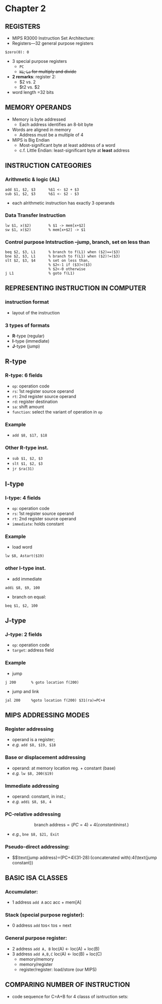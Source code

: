 # Chapter 2

## REGISTERS
- MIPS R3000 Instruction Set Architecture:
- Registers—32 general purpose registers
```
$zero(0): 0
```
- 3 special purpose registers
	- `PC`
	- ~~`Hi`, `Lo` for multiply and divide~~
- __2 remarks__: register 2:
	- $2 vs. 2
	- $t2 vs. $2
- word length =32 bits


## MEMORY OPERANDS
- Memory is byte addressed
	- Each address identifies an 8-bit byte
- Words are aligned in memory
	- Address must be a multiple of 4
- MIPS is Big Endian
	- Most-significant byte at least address of a word
	- c.f. Little Endian: least-significant byte at __least__ address


## INSTRUCTION CATEGORIES
### Arithmetic & logic (AL)
```
add $1, $2, $3 		%$1 <- $2 + $3
sub $1, $2, $3 		%$1 <- $2 - $3
```
- each alrithmetic instruction has exactly 3 operands

### Data Transfer Instruction
```
lw $1, x($2) 		% $1 -> mem[x+$2]
sw $1, x($2) 		% mem[x+$2] -> $1
```

### Control purpose Intstruction –jump, branch, set on less than
```
beq $2, $3, L1      % branch to f(L1) when ($2)==($3)
bne $2, $3, L1      % branch to f(L1) when ($2)!=($3)
slt $2, $3, $4  	% set on less than,
                    % $2<-1 if ($3)<($3)
                    % $2<-0 otherwise
j L1                % goto f(L1)
```

## REPRESENTING INSTRUCTION IN COMPUTER
### instruction format
- layout of the instruction

### 3 types of formats
- __R__-type (regular)
- __I__-type (immediate)
- __J__-type (jump)

## R-type
### R-type: 6 fields
- `op`: operation code
- `rs`: 1st register source operand
- `rt`: 2nd register source operand
- `rd`: register destination
- `sa`: shift amount
- `function`: select the variant of operation in `op`

### Example
- `add $8, $17, $18`

### Other R-type inst.
- `sub $1, $2, $3`
- `slt $1, $2, $3`
- `jr $ra(31)`


## I-type
### I-type: 4 fields
- `op`: operation code
- `rs`: 1st register source operand
- `rt`: 2nd register source operand
- `immediate`: holds constant

### Example
- load word
```
lw $8, Astart($19)
```

### other I-type inst.
- add immediate 
```
addi $8, $9, 100
```
- branch on equal:
```
beq $1, $2, 100
```


## J-type
### J-type: 2 fields
- `op`: operation code
- `target`: address field

### Example
- jump
```
j 200 		% goto location f(200)
```
- jump and link
```
jal 200 	%goto location f(200) $31(ra)=PC+4
```


## MIPS ADDRESSING MODES 
### Register addressing
- operand is a register; 
- *e.g.* `add $8, $19, $18`

### Base or displacement addressing
- operand: at memory location reg. + constant (base)
- *e.g.* `lw $8, 200($19)`

### Immediate addressing
- operand: constant, in inst.; 
- *e.g.* `addi $8, $8, 4`

### PC-relative addressing
$$
\text{branch address}=(PC=4)+4(constant in inst.)
$$
- *e.g.*, `bne $8, $21, Exit`

### Pseudo-direct addressing: 
- $$\text{jump address}=(PC+4)(31-28)\:(concatenated with)\:4(\text{jump constant})


## BASIC ISA CLASSES
### Accumulator: 
- 1 address 	`add A` 	  acc acc + mem[A]

### Stack (special purpose register):
- 0 address 	`add`		  tos< tos + next

### General purpose register: 
- 2 address 	`add A, B` 	  loc(A) <- loc(A) + loc(B) 
- 3 address 	`add A,B,C`   loc(A) <- loc(B) + loc(C)
	- memory/memory
	- memory/register
	- register/register: load/store (our MIPS)


## COMPARING NUMBER OF INSTRUCTION
- code sequence for C=A+B for 4 classs of isntruction sets:





